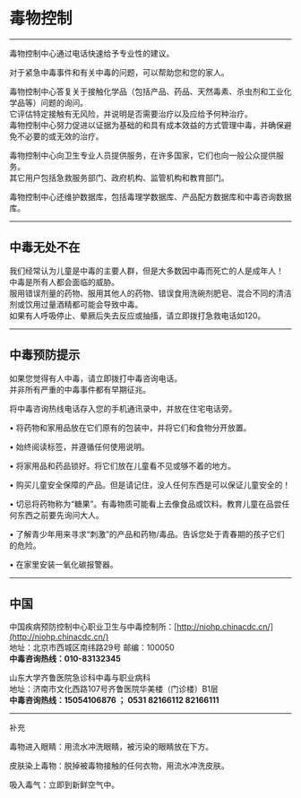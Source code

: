 # 毒物控制

---

毒物控制中心通过电话快速给予专业性的建议。

对于紧急中毒事件和有关中毒的问题，可以帮助您和您的家人。

毒物控制中心答复关于接触化学品（包括产品、药品、天然毒素、杀虫剂和工业化学品等）问题的询问。  
它评估特定接触有无风险，并说明是否需要治疗以及应给予何种治疗。  
毒物控制中心努力促进以证据为基础的和具有成本效益的方式管理中毒，并确保避免不必要的或无效的治疗。

毒物控制中心向卫生专业人员提供服务，在许多国家，它们也向一般公众提供服务。  
其它用户包括急救服务部门、政府机构、监管机构和教育部门。

毒物控制中心还维护数据库，包括毒理学数据库、产品配方数据库和中毒咨询数据库。

---

## 中毒无处不在

  
我们经常认为儿童是中毒的主要人群，但是大多数因中毒而死亡的人是成年人！  
中毒是所有人都会面临的威胁。  
服用错误剂量的药物、服用其他人的药物、错误食用洗碗剂肥皂、混合不同的清洁剂或饮用过量酒精都可能会导致中毒。  
如果有人呼吸停止、晕厥后失去反应或抽搐，请立即拨打急救电话如120。

---

## 中毒预防提示

如果您觉得有人中毒，请立即拨打中毒咨询电话。  
并非所有严重的中毒事件都有早期征兆。

将中毒咨询热线电话存入您的手机通讯录中，并放在住宅电话旁。

• 将药物和家用品放在它们原有的包装中，并将它们和食物分开放置。

• 始终阅读标签，并遵循任何使用说明。

• 将家用品和药品锁好。将它们放在儿童看不见或够不着的地方。

• 购买儿童安全保障的产品。但是请记住，没人任何东西是可以保证儿童安全的！

• 切忌将药物称为“糖果”。有毒物质可能看上去像食品或饮料。教育儿童在品尝任何东西之前要先询问大人。

• 了解青少年用来寻求“刺激”的产品和药物/毒品。告诉您处于青春期的孩子它们的危险。

• 在家里安装一氧化碳报警器。

---

## 中国

中国疾病预防控制中心职业卫生与中毒控制所：[http://niohp.chinacdc.cn/](http://niohp.chinacdc.cn/)  
地址：北京市西城区南纬路29号    邮编：100050  
**中毒咨询热线：010-83132345**

山东大学齐鲁医院急诊科中毒与职业病科  
地址：济南市文化西路107号齐鲁医院华美楼（门诊楼）B1层  
**中毒咨询热线：15054106876 ； 0531 82166112  82166111**

---

补充

毒物进入眼睛：用流水冲洗眼睛，被污染的眼睛放在下方。

皮肤染上毒物：脱掉被毒物接触的任何衣物，用流水冲洗皮肤。

吸入毒气：立即到新鲜空气中。

